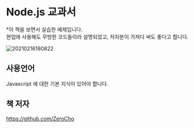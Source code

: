 # Node.js 교과서

*이 책을 보면서 실습한 예제입니다.  
현업에 사용해도 무방한 코드들이라 설명되었고, 저자분이 가져다 써도 좋다고 합니다.

![20210216180822](https://user-images.githubusercontent.com/79053495/108042415-162ce600-7083-11eb-9c1a-0dace16b13a6.png)



## 사용언어

Javascript 에 대한 기본 지식이 있어야 합니다.




## 책 저자

https://github.com/ZeroCho

